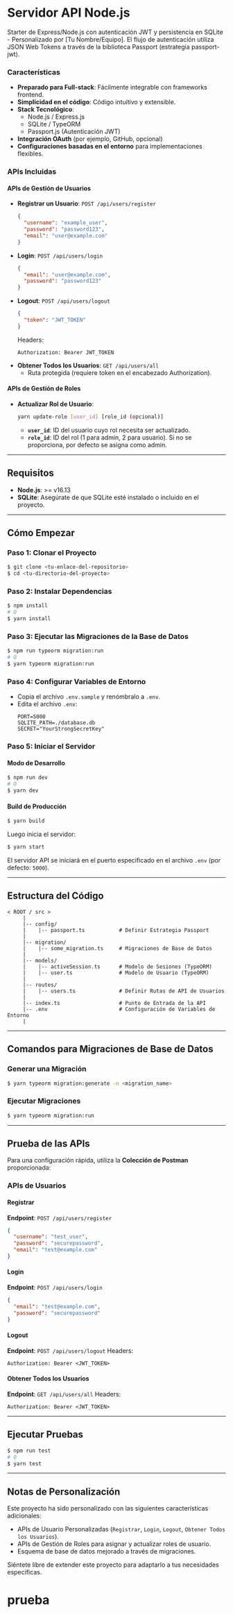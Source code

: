# Servidor API Node.js

Starter de Express/Node.js con autenticación JWT y persistencia en SQLite - Personalizado por [Tu Nombre/Equipo]. El flujo de autenticación utiliza JSON Web Tokens a través de la biblioteca Passport (estrategia passport-jwt).

### Características

- **Preparado para Full-stack**: Fácilmente integrable con frameworks frontend.
- **Simplicidad en el código**: Código intuitivo y extensible.
- **Stack Tecnológico**:
  - Node.js / Express.js
  - SQLite / TypeORM
  - Passport.js (Autenticación JWT)
- **Integración OAuth** (por ejemplo, GitHub, opcional)
- **Configuraciones basadas en el entorno** para implementaciones flexibles.

### APIs Incluidas

#### **APIs de Gestión de Usuarios**

- **Registrar un Usuario**: `POST /api/users/register`
  ```json
  {
    "username": "example_user",
    "password": "password123",
    "email": "user@example.com"
  }
  ```
- **Login**: `POST /api/users/login`
  ```json
  {
    "email": "user@example.com",
    "password": "password123"
  }
  ```
- **Logout**: `POST /api/users/logout`
  ```json
  {
    "token": "JWT_TOKEN"
  }
  ```
  Headers:
  ```
  Authorization: Bearer JWT_TOKEN
  ```
- **Obtener Todos los Usuarios**: `GET /api/users/all`
  - Ruta protegida (requiere token en el encabezado Authorization).

#### **APIs de Gestión de Roles**

- **Actualizar Rol de Usuario**:
  ```bash
  yarn update-role [user_id] [role_id (opcional)]
  ```
  - **`user_id`**: ID del usuario cuyo rol necesita ser actualizado.
  - **`role_id`**: ID del rol (1 para admin, 2 para usuario). Si no se proporciona, por defecto se asigna como admin.

---

## Requisitos

- **Node.js**: >= v16.13
- **SQLite**: Asegúrate de que SQLite esté instalado o incluido en el proyecto.

---

## Cómo Empezar

### Paso 1: Clonar el Proyecto
```bash
$ git clone <tu-enlace-del-repositorio>
$ cd <tu-directorio-del-proyecto>
```

### Paso 2: Instalar Dependencias
```bash
$ npm install
# O
$ yarn install
```

### Paso 3: Ejecutar las Migraciones de la Base de Datos
```bash
$ npm run typeorm migration:run
# O
$ yarn typeorm migration:run
```

### Paso 4: Configurar Variables de Entorno
- Copia el archivo `.env.sample` y renómbralo a `.env`.
- Edita el archivo `.env`:
  ```env
  PORT=5000
  SQLITE_PATH=./database.db
  SECRET="YourStrongSecretKey"
  ```

### Paso 5: Iniciar el Servidor
#### Modo de Desarrollo
```bash
$ npm run dev
# O
$ yarn dev
```

#### Build de Producción
```bash
$ yarn build
```
Luego inicia el servidor:
```bash
$ yarn start
```
El servidor API se iniciará en el puerto especificado en el archivo `.env` (por defecto: `5000`).

---

## Estructura del Código

```
< ROOT / src >
     |
     |-- config/                               
     |    |-- passport.ts           # Definir Estrategia Passport             
     |
     |-- migration/                           
     |    |-- some_migration.ts     # Migraciones de Base de Datos
     |
     |-- models/                              
     |    |-- activeSession.ts      # Modelo de Sesiones (TypeORM)              
     |    |-- user.ts               # Modelo de Usuario (TypeORM)
     |
     |-- routes/                              
     |    |-- users.ts              # Definir Rutas de API de Usuarios
     |
     |-- index.ts                   # Punto de Entrada de la API
     |-- .env                       # Configuración de Variables de Entorno
     |
```

---

## Comandos para Migraciones de Base de Datos

### Generar una Migración
```bash
$ yarn typeorm migration:generate -n <migration_name>
```

### Ejecutar Migraciones
```bash
$ yarn typeorm migration:run
```

---

## Prueba de las APIs

Para una configuración rápida, utiliza la **Colección de Postman** proporcionada:

### APIs de Usuarios

#### Registrar
**Endpoint**: `POST /api/users/register`
```json
{
  "username": "test_user",
  "password": "securepassword",
  "email": "test@example.com"
}
```

#### Login
**Endpoint**: `POST /api/users/login`
```json
{
  "email": "test@example.com",
  "password": "securepassword"
}
```

#### Logout
**Endpoint**: `POST /api/users/logout`
Headers:
```
Authorization: Bearer <JWT_TOKEN>
```

#### Obtener Todos los Usuarios
**Endpoint**: `GET /api/users/all`
Headers:
```
Authorization: Bearer <JWT_TOKEN>
```

---

## Ejecutar Pruebas
```bash
$ npm run test
# O
$ yarn test
```

---

## Notas de Personalización

Este proyecto ha sido personalizado con las siguientes características adicionales:
- APIs de Usuario Personalizadas (`Registrar`, `Login`, `Logout`, `Obtener Todos los Usuarios`).
- APIs de Gestión de Roles para asignar y actualizar roles de usuario.
- Esquema de base de datos mejorado a través de migraciones.

Siéntete libre de extender este proyecto para adaptarlo a tus necesidades específicas.

# prueba
